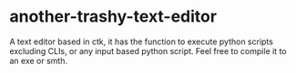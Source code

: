 # another-trashy-text-editor

A text editor based in ctk, it has the function to execute python scripts excluding CLIs, or any
input based python script. Feel free to compile it to an exe or smth.
